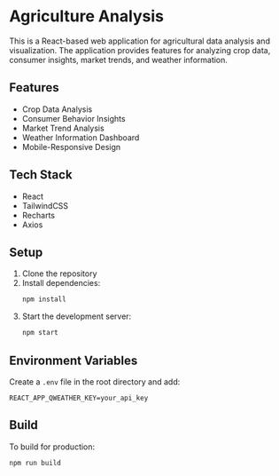 # Agriculture Analysis

This is a React-based web application for agricultural data analysis and visualization. The application provides features for analyzing crop data, consumer insights, market trends, and weather information.

## Features

- Crop Data Analysis
- Consumer Behavior Insights
- Market Trend Analysis
- Weather Information Dashboard
- Mobile-Responsive Design

## Tech Stack

- React
- TailwindCSS
- Recharts
- Axios

## Setup

1. Clone the repository
2. Install dependencies:
   ```bash
   npm install
   ```
3. Start the development server:
   ```bash
   npm start
   ```

## Environment Variables

Create a `.env` file in the root directory and add:
```
REACT_APP_QWEATHER_KEY=your_api_key
```

## Build

To build for production:
```bash
npm run build
```